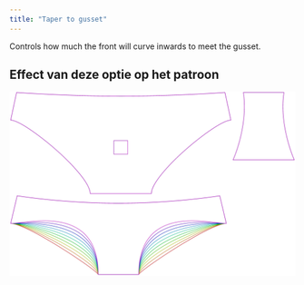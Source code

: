 ```yaml
---
title: "Taper to gusset"
---
```


Controls how much the front will curve inwards to meet the gusset.

## Effect van deze optie op het patroon

![Deze afbeelding toont het effect van deze optie door meerdere varianten die een andere waarde hebben voor deze optie te vervangen](ursula_tapertogusset_sample.svg "Effect of this option on the pattern")
